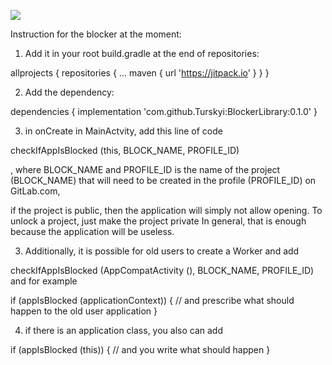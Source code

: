 [![](https://jitpack.io/v/Turskyi/BlockerLibrary.svg)](https://jitpack.io/#Turskyi/BlockerLibrary)

Instruction for the blocker at the moment:
1. Add it in your root build.gradle at the end of repositories:

allprojects {
		repositories {
			...
			maven { url 'https://jitpack.io' }
		}
	}

2. Add the dependency:

dependencies {
		implementation 'com.github.Turskyi:BlockerLibrary:0.1.0'
	}

3. in onСreate in MainActvity,  add this line of code

checkIfAppIsBlocked (this, BLOCK_NAME, PROFILE_ID)

, where BLOCK_NAME and PROFILE_ID is the name of the project (BLOCK_NAME) that will need to be created in the profile (PROFILE_ID) on GitLab.com,

if the project is public, then the application will simply not allow opening.
To unlock a project, just make the project private
In general, that is enough because the application will be useless.

3. Additionally, it is possible for old users to create a Worker and add 

checkIfAppIsBlocked (AppCompatActivity (), BLOCK_NAME, PROFILE_ID)
and for example 

if (appIsBlocked (applicationContext)) {
// and prescribe what should happen to the old user application
}

4. if there is an application class, you also can add

if (appIsBlocked (this)) {
// and you write what should happen
}
